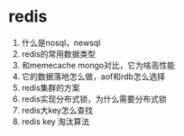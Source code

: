 # redis

1. 什么是nosql，newsql
2. redis的常用数据类型
3. 和memecache mongo对比，它为啥高性能 
5. 它的数据落地怎么做，aof和rdb怎么选择 
6. redis集群的方案 
7. redis实现分布式锁，为什么需要分布式锁 
8. redis大key怎么查找 
9. redis key 淘汰算法
